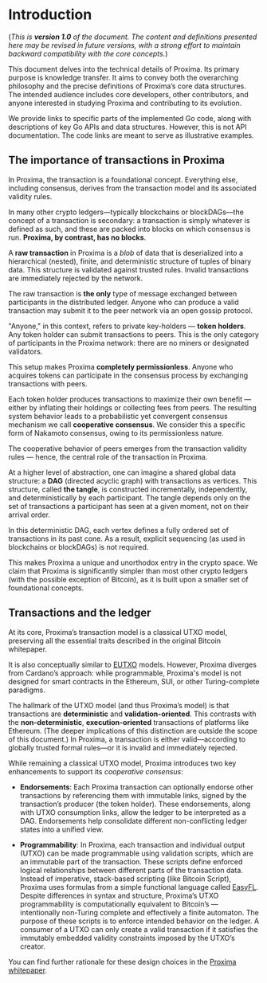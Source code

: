 # Introduction

(_This is **version 1.0** of the document. The content and definitions presented here may be revised in future versions, with a strong effort to maintain backward compatibility with the core concepts._)

This document delves into the technical details of Proxima. Its primary purpose is knowledge transfer. It aims to convey both the overarching philosophy and the precise definitions of Proxima’s core data structures. The intended audience includes core developers, other contributors, and anyone interested in studying Proxima and contributing to its evolution.

We provide links to specific parts of the implemented Go code, along with descriptions of key Go APIs and data structures. However, this is not API documentation. The code links are meant to serve as illustrative examples.

## The importance of transactions in Proxima

In Proxima, the transaction is a foundational concept. Everything else, including consensus, derives from the transaction model and its associated validity rules.

In many other crypto ledgers—typically blockchains or blockDAGs—the concept of a transaction is secondary: a transaction is simply whatever is defined as such, and these are packed into blocks on which consensus is run. **Proxima, by contrast, has no blocks**.

A **raw transaction** in Proxima is a *blob* of data that is deserialized into a hierarchical (nested), finite, and deterministic structure of tuples of binary data. This structure is validated against trusted rules. Invalid transactions are immediately rejected by the network.

The raw transaction is **the only** type of message exchanged between participants in the distributed ledger. Anyone who can produce a valid transaction may submit it to the peer network via an open gossip protocol.

"Anyone," in this context, refers to private key-holders — **token holders**. Any token holder can submit transactions to peers. This is the only category of participants in the Proxima network: there are no miners or designated validators.

This setup makes Proxima **completely permissionless**. Anyone who acquires tokens can participate in the consensus process by exchanging transactions with peers.

Each token holder produces transactions to maximize their own benefit — either by inflating their holdings or collecting fees from peers. The resulting system behavior leads to a probabilistic yet convergent consensus mechanism we call **cooperative consensus**. We consider this a specific form of Nakamoto consensus, owing to its permissionless nature.

The cooperative behavior of peers emerges from the transaction validity rules — hence, the central role of the transaction in Proxima.

At a higher level of abstraction, one can imagine a shared global data structure: a **DAG** (directed acyclic graph) with transactions as vertices. This structure, called **the tangle**, is constructed incrementally, independently, and deterministically by each participant. The tangle depends only on the set of transactions a participant has seen at a given moment, not on their arrival order.

In this deterministic DAG, each vertex defines a fully ordered set of transactions in its past cone. As a result, explicit sequencing (as used in blockchains or blockDAGs) is not required.

This makes Proxima a unique and unorthodox entry in the crypto space. We claim that Proxima is significantly simpler than most other crypto ledgers (with the possible exception of Bitcoin), as it is built upon a smaller set of foundational concepts.

## Transactions and the ledger
At its core, Proxima’s transaction model is a classical UTXO model, preserving all the essential traits described in the original Bitcoin whitepaper.

It is also conceptually similar to [EUTXO](https://docs.cardano.org/about-cardano/learn/eutxo-explainer) models. However, Proxima diverges from Cardano’s approach: while programmable, Proxima's model is not designed for smart contracts in the Ethereum, SUI, or other Turing-complete paradigms.

The hallmark of the UTXO model (and thus Proxima’s model) is that transactions are **deterministic** and **validation-oriented**. This contrasts with the **non-deterministic**, **execution-oriented** transactions of platforms like Ethereum. (The deeper implications of this distinction are outside the scope of this document.) In Proxima, a transaction is either valid—according to globally trusted formal rules—or it is invalid and immediately rejected.

While remaining a classical UTXO model, Proxima introduces two key enhancements to support its _cooperative consensus_:



* **Endorsements**: Each Proxima transaction can optionally endorse other transactions by referencing them with immutable links, signed by the transaction’s producer (the token holder). These endorsements, along with UTXO consumption links, allow the ledger to be interpreted as a DAG. Endorsements help consolidate different non-conflicting ledger states into a unified view.

* **Programmability**: In Proxima, each transaction and individual output (UTXO) can be made programmable using validation scripts, which are an immutable part of the transaction. These scripts define enforced logical relationships between different parts of the transaction data. Instead of imperative, stack-based scripting (like Bitcoin Script), Proxima uses formulas from a simple functional language called [EasyFL](ledgerdocs/easfl.md). Despite differences in syntax and structure, Proxima’s UTXO programmability is computationally equivalent to Bitcoin’s — intentionally non-Turing complete and effectively a finite automaton. The purpose of these scripts is to enforce intended behavior on the ledger. A consumer of a UTXO can only create a valid transaction if it satisfies the immutably embedded validity constraints imposed by the UTXO’s creator.


You can find further rationale for these design choices in the [Proxima whitepaper](https://arxiv.org/abs/2411.16456).

